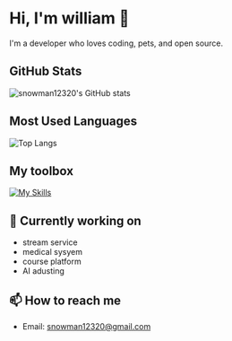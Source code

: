 <!--
**snowman12320/snowman12320** is a ✨ _special_ ✨ repository because its `README.md` (this file) appears on your GitHub profile.

Here are some ideas to get you started:

- 🔭 I’m currently working on ...
- 🌱 I’m currently learning ...
- 👯 I’m looking to collaborate on ...
- 🤔 I’m looking for help with ...
- 💬 Ask me about ...
- 📫 How to reach me: ...
- 😄 Pronouns: ...
- ⚡ Fun fact: ...
-->

# Hi, I'm william 👋

I'm a developer who loves coding, pets, and open source.

## GitHub Stats
![snowman12320's GitHub stats](https://github-readme-stats.vercel.app/api?username=snowman12320&show_icons=true&theme=dark&count_private=false)

## Most Used Languages
![Top Langs](https://github-readme-stats.vercel.app/api/top-langs/?username=snowman12320&layout=compact&theme=dark)

## My toolbox
[![My Skills](https://skillicons.dev/icons?i=html,css,javascript,typescript,react,nextjs,materialui,tailwind,bootstrap,scss,redux,prisma,docker,figma,firebase,nestjs,mongodb,aws,ps,illustrator&perline=5&theme=dark)](https://skillicons.dev)

## 🔭 Currently working on
- stream service
- medical sysyem
- course platform
- AI adusting

## 📫 How to reach me
- Email: snowman12320@gmail.com
